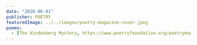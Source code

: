 ```yaml
---
date: "2020-06-01"
publisher: POETRY
featuredImage: ../../images/poetry-magazine-cover.jpeg
poems: 
  - [The Hindenberg Mystery, https://www.poetryfoundation.org/poetrymagazine/issue/155204/february-2021]
---
```

